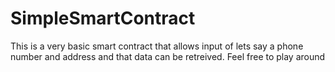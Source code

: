# SimpleSmartContract
This is a very basic smart contract that allows input of lets say a phone number and address and that data can be retreived. Feel free to play around
